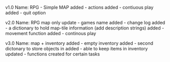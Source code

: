 v1.0
Name: RPG - Simple MAP
added - actions
added - contiuous play
added - quit option


v2.0
Name: RPG map only
update - games name
added - change log
added - a dictionary to hold map-tile information (add description strings)
added - movement function
added - continous play

v3.0 
Name: map + inventory
added - empty inventory
added - second dictonary to store objects in
added - able to keep items in inventory
updated - functions created for certain tasks